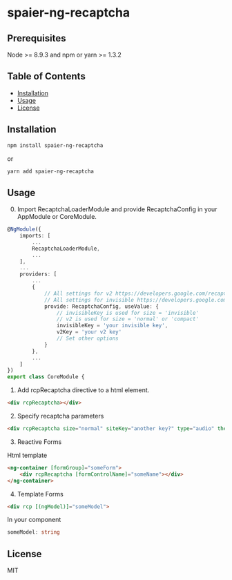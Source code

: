 # spaier-ng-recaptcha

## Prerequisites

Node >= 8.9.3 and npm or yarn >= 1.3.2

## Table of Contents

* [Installation](#installation)
* [Usage](#usage)
* [License](#license)

## Installation

```bash
npm install spaier-ng-recaptcha
```

or

```bash
yarn add spaier-ng-recaptcha
```


## Usage

0. Import RecaptchaLoaderModule and provide RecaptchaConfig in your AppModule or CoreModule.
```typescript
@NgModule({
	imports: [
        ...
		RecaptchaLoaderModule,
        ...
	],
    ...
	providers: [
        ...
		{ 
            // All settings for v2 https://developers.google.com/recaptcha/docs/display#config
            // All settings for invisible https://developers.google.com/recaptcha/docs/invisible#config
            provide: RecaptchaConfig, useValue: {
                // invisibleKey is used for size = 'invisible'
                // v2 is used for size = 'normal' or 'compact'
                invisibleKey = 'your invisible key',
			    v2Key = 'your v2 key'
                // Set other options
            }
        },
        ...
	]
})
export class CoreModule {
```
1. Add rcpRecaptcha directive to a html element.

```html
<div rcpRecaptcha></div>

```

2. Specify recaptcha parameters

```html
<div rcpRecaptcha size="normal" siteKey="another key?" type="audio" theme="dark"></div>
```

3. Reactive Forms

Html template

```html
<ng-container [formGroup]="someForm">
    <div rcpRecaptcha [formControlName]="someName"></div>
</ng-container>
```

4. Template Forms

```html
<div rcp [(ngModel)]="someModel">
```

In your component
```typescript
someModel: string
```

## License

MIT
